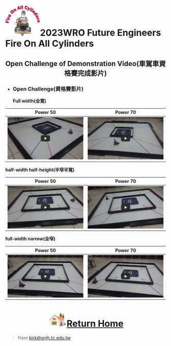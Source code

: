 ![LOGO](../../other/img/logo.png)2023WRO Future Engineers Fire On All Cylinders  
=====
## <div align="center">Open Challenge of Demonstration Video(車駕車資格賽完成影片)</div> 
- ### Open Challenge(資格賽影片)
  __Full width(全寛)__

|Power 50 |Power 70|
|:----:|:----:|
|[![Open Challenge power 50 Full width On-All-Cylinders](./img/Open_Challenge_power_50_Full_width.jpg)](https://youtu.be/OUg0x4Qdc0c "Open_Challenge_power_50_Full_width")|[![Open Challenge power 70 Full width On-All-Cylinders](./img/Open_Challenge_power_70_Full_width.jpg)](https://youtu.be/MA1k2P87LdE "Open Challenge power 70 Full width On-All-Cylinders")|

__half-width half-height(半窄半寬)__
  
|Power 50 |Power 70|
|:----:|:----:|
|[![Open Challenge power 50 half-width half-height width On-All-Cylinders](./img/Open_Challenge_power_50_half-width%20half-height.jpg)](https://youtu.be/7HdWxfWPfWc "Open Challenge power 50 half-width half-height width On-All-Cylinders")|[![Open Challenge power 70 half-width half-height width On-All-Cylinders](./img/Open_Challenge_power_70_half-width%20half-height.jpg)](https://youtu.be/pcTpH8QgJFU "Open Challenge power 70 half-width half-height width On-All-Cylinders")|

__full-width narrow(全窄)__
  
|Power 50 |Power 70|
|:----:|:----:|
|[![Open Challenge power 50 full-width narrow On-All-Cylinders](./img/Open_Challenge_power_50_full-width_narrow.jpg)](https://youtu.be/QaYUrrdAtE8 "Open Challenge power 50 full-width narrow On-All-Cylinders")|[![Open Challenge power 70 full-width narrow On-All-Cylinders](./img/Open_Challenge_power_70_full-width_narrow.jpg)](https://youtu.be/QtpuHt05MDg "Open Challenge power 70 full-width narrow On-All-Cylinders")|



# <div align="center">![HOME](../../other/img/Home.png)[Return Home](../../)</div>  

> from kirk@snjh.tc.edu.tw
